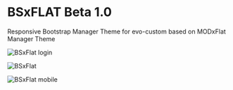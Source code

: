 # BSxFLAT Beta 1.0

Responsive Bootstrap Manager Theme for evo-custom
based on MODxFlat Manager Theme

![BSxFlat login](https://raw.githubusercontent.com/Nicola1971/BSxFLAT/master/login-screenshot.jpg)

![BSxFlat](https://raw.githubusercontent.com/Nicola1971/BSxFLAT/master/theme-screenshot.jpg)

![BSxFlat mobile](https://raw.githubusercontent.com/Nicola1971/BSxFLAT/master/responsive-screenshot.jpg)
